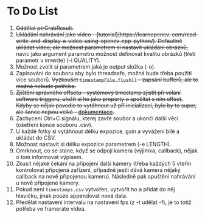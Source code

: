 # To Do List

1. ~~Oddělat ptrGrabResult.~~
2. ~~Ukládání nahrávání jako video - [tutorial](https://learnopencv.
   com/read-write-and-display-a-video-using-opencv-cpp-python/). Defaultně ukládat video, ale možnost parametrem si 
   nastavit ukládání obrázků,~~ navíc jako argument parametru možnost definovat kvalitu obrázků (třetí parametr v 
   imwrite) (-i QUALITY).
3. Možnost zvolit si parametrem jaká je output složka (-o).
4. Zapisování do souboru aby bylo threadsafe, možná bude třeba použití více souborů. ~~Vyzkoušet `timestampFile.flush()` - zapsání bufferů, ale to možná nebude potřeba.~~
5. ~~Zjištění správného offsetu - systémový timestamp zjistit při volání software triggeru, uložit si ho jako property a spočítat s ním offset. Kdyby se nějak povedlo to vytáhnout už při inicializaci, bylo by to super, ale šance nejsou velké - [dokumentace](https://docs.baslerweb.com/timestamp).~~
6. Zachycení Ctrl+C signálu, kterej zavře soubor a ukončí další věci (ošetření konce souboru .csv).
7. U každé fotky si vytáhnout délku expozice, gain a vyvážení bílé a ukládat do CSV.
8. Možnost nastavit si délku expozice parametrem (-e LENGTH).
9. Omrknout, co se stane, když se odpojí kamera (výjimka, callback), nějak o tom informovat výpisem.
10. Zkusit nějaké čekání na připojení další kamery (třeba každých 5 vteřin kontrolovat připojená zařízení, případně jestli dává kamera nějaký callback na nově připojenou kameru). Následně pak spuštění nahrávání u nově připojené kamery.
11. Pokud není `timestamps.csv` vytvořen, vytvořit ho a přidat do něj hlavičku, jinak pouze appendovat nová data.
12. Předělat nastavení intervalu na nastavení fps (z -t udělat -f), je to totiž potřeba ve framerate videa.
